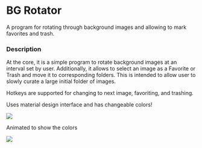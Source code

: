 <h1>BG Rotator</h1>

A program for rotating through background images and allowing to mark favorites and trash.

### Description

At the core, it is a simple program to rotate background images at an interval set by user. Additionally, it allows to select an image as a Favorite or Trash and move it to corresponding folders. This is intended to allow user to slowly curate a large initial folder of images.

Hotkeys are supported for changing to next image, favoriting, and trashing.

Uses material design interface and has changeable colors!

<img src="http://i.imgur.com/k3uw6hw.png" />

Animated to show the colors

<img src="http://i.imgur.com/L82S9VN.gifv" />